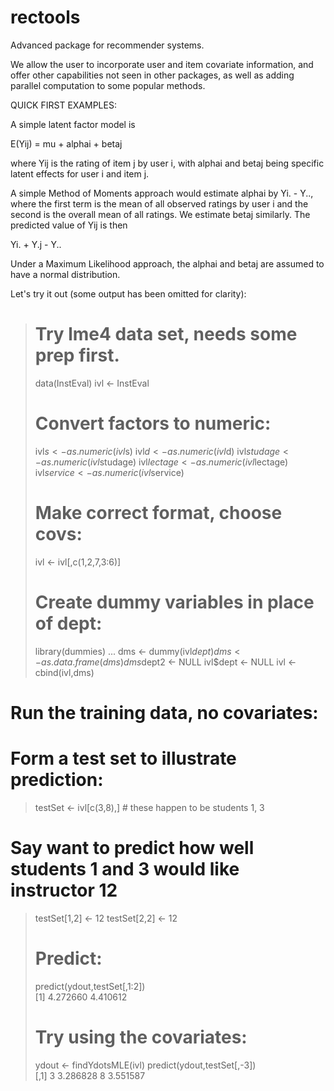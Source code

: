 # rectools
Advanced package for recommender systems.

We allow the user to incorporate user and item covariate information,
and offer other capabilities not seen in other packages, as well as
adding parallel computation to some popular methods.

QUICK FIRST EXAMPLES:

A simple latent factor model is

E(Yij) =  mu + alphai + betaj

where Yij is the rating of item j by user i, with alphai and betaj
being specific latent effects for user i and item j.

A simple Method of Moments approach would estimate alphai by
Yi. - Y.., where the first term is the mean of all observed ratings by
user i and the second is the overall mean of all ratings.  We estimate
betaj similarly.  The predicted value of Yij is then

Yi. + Y.j - Y..

Under a Maximum Likelihood approach, the alphai and betaj are assumed to
have a normal distribution.  

Let's try it out (some output has been omitted for clarity):

> # Try lme4 data set, needs some prep first.
> data(InstEval)
> ivl <- InstEval
> # Convert factors to numeric:
> ivl$s <- as.numeric(ivl$s)
> ivl$d <- as.numeric(ivl$d)
> ivl$studage <- as.numeric(ivl$studage)
> ivl$lectage <- as.numeric(ivl$lectage)
> ivl$service <- as.numeric(ivl$service)
> # Make correct format, choose covs:
> ivl <- ivl[,c(1,2,7,3:6)]
> # Create dummy variables in place of dept:
> library(dummies)
...
> dms <- dummy(ivl$dept)
> dms <- as.data.frame(dms)
> dms$dept2 <- NULL
> ivl$dept <- NULL
> ivl <- cbind(ivl,dms)
# Run the training data, no covariates:
# Form a test set to illustrate prediction:
> testSet <- ivl[c(3,8),]  # these happen to be students 1, 3
# Say want to predict how well students 1 and 3 would like instructor 12
> testSet[1,2] <- 12
> testSet[2,2] <- 12
> # Predict:
> predict(ydout,testSet[,1:2])  
[1] 4.272660 4.410612
> # Try using the covariates:
> ydout <- findYdotsMLE(ivl)
> predict(ydout,testSet[,-3])  
      [,1]
3 3.286828
8 3.551587

